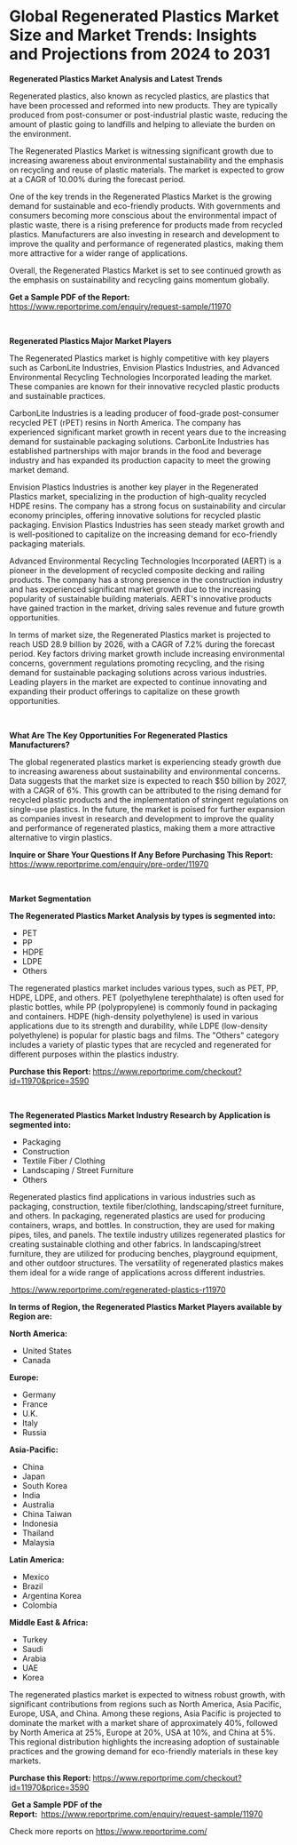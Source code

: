<p><h1>Global Regenerated Plastics Market Size and Market Trends: Insights and Projections from 2024 to 2031</h1></p><p><strong>Regenerated Plastics Market Analysis and Latest Trends</strong></p>
<p><p>Regenerated plastics, also known as recycled plastics, are plastics that have been processed and reformed into new products. They are typically produced from post-consumer or post-industrial plastic waste, reducing the amount of plastic going to landfills and helping to alleviate the burden on the environment.</p><p>The Regenerated Plastics Market is witnessing significant growth due to increasing awareness about environmental sustainability and the emphasis on recycling and reuse of plastic materials. The market is expected to grow at a CAGR of 10.00% during the forecast period.</p><p>One of the key trends in the Regenerated Plastics Market is the growing demand for sustainable and eco-friendly products. With governments and consumers becoming more conscious about the environmental impact of plastic waste, there is a rising preference for products made from recycled plastics. Manufacturers are also investing in research and development to improve the quality and performance of regenerated plastics, making them more attractive for a wider range of applications.</p><p>Overall, the Regenerated Plastics Market is set to see continued growth as the emphasis on sustainability and recycling gains momentum globally.</p></p>
<p><strong>Get a Sample PDF of the Report:&nbsp;</strong> <a href="https://www.reportprime.com/enquiry/request-sample/11970">https://www.reportprime.com/enquiry/request-sample/11970</a></p>
<p>&nbsp;</p>
<p><strong>Regenerated Plastics Major Market Players</strong></p>
<p><p>The Regenerated Plastics market is highly competitive with key players such as CarbonLite Industries, Envision Plastics Industries, and Advanced Environmental Recycling Technologies Incorporated leading the market. These companies are known for their innovative recycled plastic products and sustainable practices.</p><p>CarbonLite Industries is a leading producer of food-grade post-consumer recycled PET (rPET) resins in North America. The company has experienced significant market growth in recent years due to the increasing demand for sustainable packaging solutions. CarbonLite Industries has established partnerships with major brands in the food and beverage industry and has expanded its production capacity to meet the growing market demand.</p><p>Envision Plastics Industries is another key player in the Regenerated Plastics market, specializing in the production of high-quality recycled HDPE resins. The company has a strong focus on sustainability and circular economy principles, offering innovative solutions for recycled plastic packaging. Envision Plastics Industries has seen steady market growth and is well-positioned to capitalize on the increasing demand for eco-friendly packaging materials.</p><p>Advanced Environmental Recycling Technologies Incorporated (AERT) is a pioneer in the development of recycled composite decking and railing products. The company has a strong presence in the construction industry and has experienced significant market growth due to the increasing popularity of sustainable building materials. AERT's innovative products have gained traction in the market, driving sales revenue and future growth opportunities.</p><p>In terms of market size, the Regenerated Plastics market is projected to reach USD 28.9 billion by 2026, with a CAGR of 7.2% during the forecast period. Key factors driving market growth include increasing environmental concerns, government regulations promoting recycling, and the rising demand for sustainable packaging solutions across various industries. Leading players in the market are expected to continue innovating and expanding their product offerings to capitalize on these growth opportunities.</p></p>
<p>&nbsp;</p>
<p><strong>What Are The Key Opportunities For Regenerated Plastics Manufacturers?</strong></p>
<p><p>The global regenerated plastics market is experiencing steady growth due to increasing awareness about sustainability and environmental concerns. Data suggests that the market size is expected to reach $50 billion by 2027, with a CAGR of 6%. This growth can be attributed to the rising demand for recycled plastic products and the implementation of stringent regulations on single-use plastics. In the future, the market is poised for further expansion as companies invest in research and development to improve the quality and performance of regenerated plastics, making them a more attractive alternative to virgin plastics.</p></p>
<p><strong>Inquire or Share Your Questions If Any Before Purchasing This Report:</strong> <a href="https://www.reportprime.com/enquiry/pre-order/11970">https://www.reportprime.com/enquiry/pre-order/11970</a></p>
<p>&nbsp;</p>
<p><strong>Market Segmentation</strong></p>
<p><strong>The Regenerated Plastics Market Analysis by types is segmented into:</strong></p>
<p><ul><li>PET</li><li>PP</li><li>HDPE</li><li>LDPE</li><li>Others</li></ul></p>
<p><p>The regenerated plastics market includes various types, such as PET, PP, HDPE, LDPE, and others. PET (polyethylene terephthalate) is often used for plastic bottles, while PP (polypropylene) is commonly found in packaging and containers. HDPE (high-density polyethylene) is used in various applications due to its strength and durability, while LDPE (low-density polyethylene) is popular for plastic bags and films. The "Others" category includes a variety of plastic types that are recycled and regenerated for different purposes within the plastics industry.</p></p>
<p><strong>Purchase this Report:&nbsp;</strong><a href="https://www.reportprime.com/checkout?id=11970&price=3590">https://www.reportprime.com/checkout?id=11970&price=3590</a></p>
<p>&nbsp;</p>
<p><strong>The Regenerated Plastics Market Industry Research by Application is segmented into:</strong></p>
<p><ul><li>Packaging</li><li>Construction</li><li>Textile Fiber / Clothing</li><li>Landscaping / Street Furniture</li><li>Others</li></ul></p>
<p><p>Regenerated plastics find applications in various industries such as packaging, construction, textile fiber/clothing, landscaping/street furniture, and others. In packaging, regenerated plastics are used for producing containers, wraps, and bottles. In construction, they are used for making pipes, tiles, and panels. The textile industry utilizes regenerated plastics for creating sustainable clothing and other fabrics. In landscaping/street furniture, they are utilized for producing benches, playground equipment, and other outdoor structures. The versatility of regenerated plastics makes them ideal for a wide range of applications across different industries.</p></p>
<p><a href="https://www.reportprime.com/regenerated-plastics-r11970">&nbsp;https://www.reportprime.com/regenerated-plastics-r11970</a></p>
<p><strong>In terms of Region, the Regenerated Plastics Market Players available by Region are:</strong></p>
<p>
    <p> <strong> North America: </strong>
        <ul>
            <li>United States</li>
            <li>Canada</li>
        </ul>
        </p> 
    <p> <strong> Europe: </strong>
        <ul>
            <li>Germany</li>
            <li>France</li>
            <li>U.K.</li>
            <li>Italy</li>
            <li>Russia</li>
        </ul>
        </p> 
    <p> <strong> Asia-Pacific: </strong>
        <ul>
            <li>China</li>
            <li>Japan</li>
            <li>South Korea</li>
            <li>India</li>
            <li>Australia</li>
            <li>China Taiwan</li>
            <li>Indonesia</li>
            <li>Thailand</li>
            <li>Malaysia</li>
        </ul>
        </p> 
    <p> <strong> Latin America: </strong>
        <ul>
            <li>Mexico</li>
            <li>Brazil</li>
            <li>Argentina Korea</li>
            <li>Colombia</li>
        </ul>
        </p> 
    <p> <strong> Middle East & Africa: </strong>
        <ul>
            <li>Turkey</li>
            <li>Saudi</li>
            <li>Arabia</li>
            <li>UAE</li>
            <li>Korea</li>
        </ul>
    </p>
    </p>
<p><p>The regenerated plastics market is expected to witness robust growth, with significant contributions from regions such as North America, Asia Pacific, Europe, USA, and China. Among these regions, Asia Pacific is projected to dominate the market with a market share of approximately 40%, followed by North America at 25%, Europe at 20%, USA at 10%, and China at 5%. This regional distribution highlights the increasing adoption of sustainable practices and the growing demand for eco-friendly materials in these key markets.</p></p>
<p><strong>Purchase this Report: </strong><a href="https://www.reportprime.com/checkout?id=11970&price=3590">https://www.reportprime.com/checkout?id=11970&price=3590</a></p>
<p>&nbsp;<strong>Get a Sample PDF of the Report:&nbsp;&nbsp;</strong><a href="https://www.reportprime.com/enquiry/request-sample/11970">https://www.reportprime.com/enquiry/request-sample/11970</a></p>
<p><strong></strong></p>
<p>Check more reports on <a href="https://www.reportprime.com/">https://www.reportprime.com/</a></p>